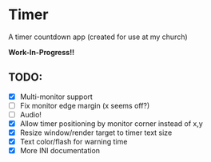 # Timer

A timer countdown app (created for use at my church)

**Work-In-Progress!!**


##  TODO:
  - [x] Multi-monitor support
  - [ ] Fix monitor edge margin (x seems off?)
  - [ ] Audio!
  - [x] Allow timer positioning by monitor corner instead of x,y
  - [x] Resize window/render target to timer text size
  - [x] Text color/flash for warning time
  - [x] More INI documentation
